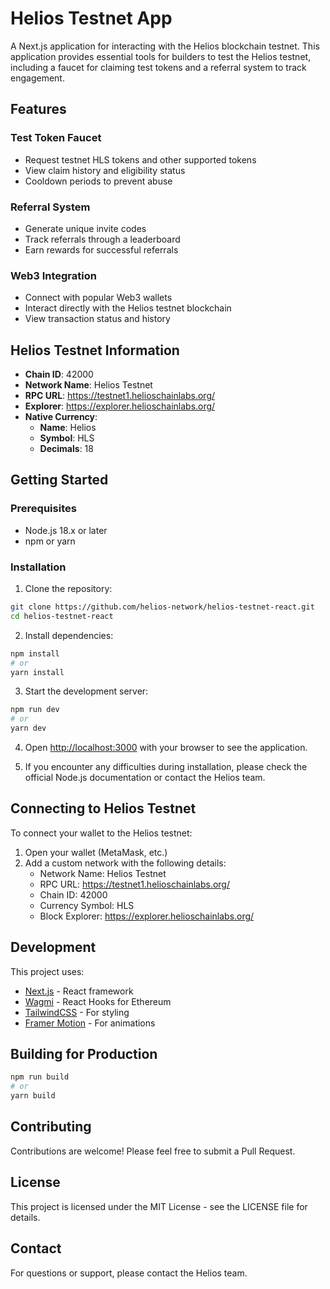 # Helios Testnet App

A Next.js application for interacting with the Helios blockchain testnet. This application provides essential tools for builders to test the Helios testnet, including a faucet for claiming test tokens and a referral system to track engagement.

## Features

### Test Token Faucet
- Request testnet HLS tokens and other supported tokens
- View claim history and eligibility status
- Cooldown periods to prevent abuse

### Referral System
- Generate unique invite codes
- Track referrals through a leaderboard
- Earn rewards for successful referrals

### Web3 Integration
- Connect with popular Web3 wallets 
- Interact directly with the Helios testnet blockchain
- View transaction status and history

## Helios Testnet Information

- **Chain ID**: 42000
- **Network Name**: Helios Testnet
- **RPC URL**: https://testnet1.helioschainlabs.org/
- **Explorer**: https://explorer.helioschainlabs.org/
- **Native Currency**: 
  - **Name**: Helios
  - **Symbol**: HLS
  - **Decimals**: 18

## Getting Started

### Prerequisites

- Node.js 18.x or later
- npm or yarn

### Installation

1. Clone the repository:
```bash
git clone https://github.com/helios-network/helios-testnet-react.git
cd helios-testnet-react
```

2. Install dependencies:
```bash
npm install
# or
yarn install
```

3. Start the development server:
```bash
npm run dev
# or
yarn dev
```

4. Open [http://localhost:3000](http://localhost:3000) with your browser to see the application.


5. If you encounter any difficulties during installation, please check the official Node.js documentation or contact the Helios team.   

## Connecting to Helios Testnet

To connect your wallet to the Helios testnet:

1. Open your wallet (MetaMask, etc.)
2. Add a custom network with the following details:
   - Network Name: Helios Testnet
   - RPC URL: https://testnet1.helioschainlabs.org/
   - Chain ID: 42000
   - Currency Symbol: HLS
   - Block Explorer: https://explorer.helioschainlabs.org/

## Development

This project uses:

- [Next.js](https://nextjs.org/) - React framework
- [Wagmi](https://wagmi.sh/) - React Hooks for Ethereum
- [TailwindCSS](https://tailwindcss.com/) - For styling
- [Framer Motion](https://www.framer.com/motion/) - For animations

## Building for Production

```bash
npm run build
# or
yarn build
```

## Contributing

Contributions are welcome! Please feel free to submit a Pull Request.

## License

This project is licensed under the MIT License - see the LICENSE file for details.

## Contact

For questions or support, please contact the Helios team.
